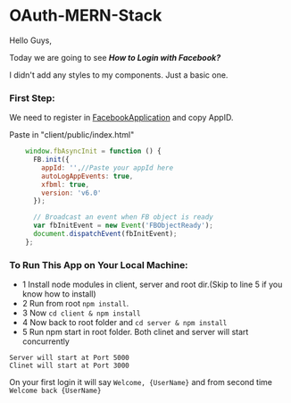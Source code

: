 # OAuth-MERN-Stack

Hello Guys,

Today we are going to see ***How to Login with Facebook?***

I didn't add any styles to my components. Just a basic one. 

### First Step:

We need to register in [FacebookApplication](https://developers.facebook.com/apps/) and copy AppID.

Paste in "client/public/index.html"
```js
    window.fbAsyncInit = function () {
      FB.init({
        appId: '',//Paste your appId here 
        autoLogAppEvents: true,
        xfbml: true,
        version: 'v6.0'
      });

      // Broadcast an event when FB object is ready
      var fbInitEvent = new Event('FBObjectReady');
      document.dispatchEvent(fbInitEvent);
    };
```

### To Run This App on Your Local Machine:
- 1 Install node modules in client, server and root dir.(Skip to line 5 if you know how to install)
- 2 Run from root ``` npm install ```.
- 3 Now ```cd client & npm install```
- 4 Now back to root folder and  ```cd server & npm install```
- 5 Run npm start in root folder. Both clinet and server will start concurrently


```
Server will start at Port 5000
Clinet will start at Port 3000
```


On your first login it will say ```Welcome, {UserName}``` and from second time ```Welcome back {UserName}```
